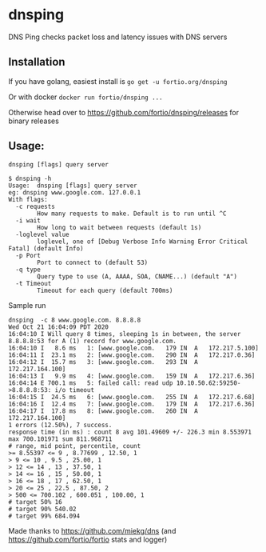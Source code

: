 # dnsping
DNS Ping checks packet loss and latency issues with DNS servers

## Installation

If you have golang, easiest install is `go get -u fortio.org/dnsping`

Or with docker `docker run fortio/dnsping ...`

Otherwise head over to https://github.com/fortio/dnsping/releases for binary releases

## Usage:
`dnsping [flags] query server`

```Shell
$ dnsping -h
Usage:	dnsping [flags] query server
eg:	dnsping www.google.com. 127.0.0.1
With flags:
  -c requests
    	How many requests to make. Default is to run until ^C
  -i wait
    	How long to wait between requests (default 1s)
  -loglevel value
    	loglevel, one of [Debug Verbose Info Warning Error Critical Fatal] (default Info)
  -p Port
    	Port to connect to (default 53)
  -q type
    	Query type to use (A, AAAA, SOA, CNAME...) (default "A")
  -t Timeout
    	Timeout for each query (default 700ms)
```

Sample run
```
dnsping  -c 8 www.google.com. 8.8.8.8
Wed Oct 21 16:04:09 PDT 2020
16:04:10 I Will query 8 times, sleeping 1s in between, the server 8.8.8.8:53 for A (1) record for www.google.com.
16:04:10 I   8.6 ms   1: [www.google.com.	179	IN	A	172.217.5.100]
16:04:11 I  23.1 ms   2: [www.google.com.	290	IN	A	172.217.0.36]
16:04:12 I  15.7 ms   3: [www.google.com.	293	IN	A	172.217.164.100]
16:04:13 I   9.9 ms   4: [www.google.com.	159	IN	A	172.217.6.36]
16:04:14 E 700.1 ms   5: failed call: read udp 10.10.50.62:59250->8.8.8.8:53: i/o timeout
16:04:15 I  24.5 ms   6: [www.google.com.	255	IN	A	172.217.6.68]
16:04:16 I  12.4 ms   7: [www.google.com.	179	IN	A	172.217.6.36]
16:04:17 I  17.8 ms   8: [www.google.com.	260	IN	A	172.217.164.100]
1 errors (12.50%), 7 success.
response time (in ms) : count 8 avg 101.49609 +/- 226.3 min 8.553971 max 700.101971 sum 811.968711
# range, mid point, percentile, count
>= 8.55397 <= 9 , 8.77699 , 12.50, 1
> 9 <= 10 , 9.5 , 25.00, 1
> 12 <= 14 , 13 , 37.50, 1
> 14 <= 16 , 15 , 50.00, 1
> 16 <= 18 , 17 , 62.50, 1
> 20 <= 25 , 22.5 , 87.50, 2
> 500 <= 700.102 , 600.051 , 100.00, 1
# target 50% 16
# target 90% 540.02
# target 99% 684.094
```

Made thanks to https://github.com/miekg/dns (and https://github.com/fortio/fortio stats and logger)
